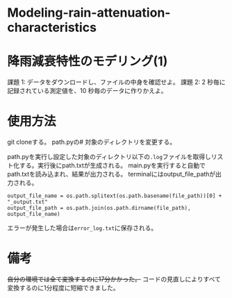 # Modeling-rain-attenuation-characteristics

# 降雨減衰特性のモデリング(1)

課題 1: データをダウンロードし、ファイルの中⾝を確認せよ。
課題 2: 2 秒毎に記録されている測定値を、10 秒毎のデータに作りかえよ。


# 使用方法

git cloneする。
path.pyの# 対象のディレクトリを変更する。

path.pyを実行し設定した対象のディレクトリ以下の`.log`ファイルを取得しリスト化する。実行後にpath.txtが生成される。
main.pyを実行すると自動でpath.txtを読み込まれ、結果が出力される。
terminalにはoutput_file_pathが出力される。

```
output_file_name = os.path.splitext(os.path.basename(file_path))[0] + "_output.txt"
output_file_path = os.path.join(os.path.dirname(file_path), output_file_name)
```

エラーが発生した場合は`error_log.txt`に保存される。


# 備考
~~自分の環境では全て変換するのに17分かかった。~~
コードの見直しによりすべて変換するのに1分程度に短縮できました。


